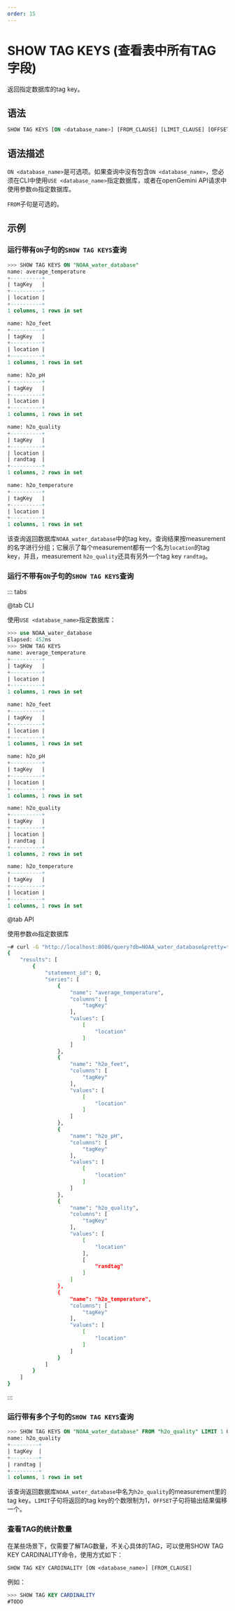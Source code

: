 ```yaml
---
order: 15
---
```


# SHOW TAG KEYS (查看表中所有TAG字段)

返回指定数据库的tag key。

## 语法

```sql
SHOW TAG KEYS [ON <database_name>] [FROM_CLAUSE] [LIMIT_CLAUSE] [OFFSET_CLAUSE]
```

## 语法描述

`ON <database_name>`是可选项。如果查询中没有包含`ON <database_name>`，您必须在CLI中使用`USE <database_name>`指定数据库，或者在openGemini API请求中使用参数`db`指定数据库。

`FROM`子句是可选的。

## 示例

### 运行带有`ON`子句的`SHOW TAG KEYS`查询

```sql
>>> SHOW TAG KEYS ON "NOAA_water_database"
name: average_temperature
+----------+
| tagKey   |
+----------+
| location |
+----------+
1 columns, 1 rows in set

name: h2o_feet
+----------+
| tagKey   |
+----------+
| location |
+----------+
1 columns, 1 rows in set

name: h2o_pH
+----------+
| tagKey   |
+----------+
| location |
+----------+
1 columns, 1 rows in set

name: h2o_quality
+----------+
| tagKey   |
+----------+
| location |
| randtag  |
+----------+
1 columns, 2 rows in set

name: h2o_temperature
+----------+
| tagKey   |
+----------+
| location |
+----------+
1 columns, 1 rows in set

```

该查询返回数据库`NOAA_water_database`中的tag key。查询结果按measurement的名字进行分组；它展示了每个measurement都有一个名为`location`的tag key，并且，measurement `h2o_quality`还具有另外一个tag key `randtag`。

### 运行不带有`ON`子句的`SHOW TAG KEYS`查询

::: tabs

@tab CLI

使用`USE <database_name>`指定数据库：

```sql
>>> use NOAA_water_database
Elapsed: 452ns
>>> SHOW TAG KEYS
name: average_temperature
+----------+
| tagKey   |
+----------+
| location |
+----------+
1 columns, 1 rows in set

name: h2o_feet
+----------+
| tagKey   |
+----------+
| location |
+----------+
1 columns, 1 rows in set

name: h2o_pH
+----------+
| tagKey   |
+----------+
| location |
+----------+
1 columns, 1 rows in set

name: h2o_quality
+----------+
| tagKey   |
+----------+
| location |
| randtag  |
+----------+
1 columns, 2 rows in set

name: h2o_temperature
+----------+
| tagKey   |
+----------+
| location |
+----------+
1 columns, 1 rows in set
```

@tab API

使用参数`db`指定数据库

```bash
~# curl -G "http://localhost:8086/query?db=NOAA_water_database&pretty=true" --data-urlencode "q=SHOW TAG KEYS"
{
    "results": [
        {
            "statement_id": 0,
            "series": [
                {
                    "name": "average_temperature",
                    "columns": [
                        "tagKey"
                    ],
                    "values": [
                        [
                            "location"
                        ]
                    ]
                },
                {
                    "name": "h2o_feet",
                    "columns": [
                        "tagKey"
                    ],
                    "values": [
                        [
                            "location"
                        ]
                    ]
                },
                {
                    "name": "h2o_pH",
                    "columns": [
                        "tagKey"
                    ],
                    "values": [
                        [
                            "location"
                        ]
                    ]
                },
                {
                    "name": "h2o_quality",
                    "columns": [
                        "tagKey"
                    ],
                    "values": [
                        [
                            "location"
                        ],
                        [
                            "randtag"
                        ]
                    ]
                },
                {
                    "name": "h2o_temperature",
                    "columns": [
                        "tagKey"
                    ],
                    "values": [
                        [
                            "location"
                        ]
                    ]
                }
            ]
        }
    ]
}
```

:::

### 运行带有多个子句的`SHOW TAG KEYS`查询

```sql
>>> SHOW TAG KEYS ON "NOAA_water_database" FROM "h2o_quality" LIMIT 1 OFFSET 1
name: h2o_quality
+---------+
| tagKey  |
+---------+
| randtag |
+---------+
1 columns, 1 rows in set
```

该查询返回数据库`NOAA_water_database`中名为`h2o_quality`的measurement里的tag key。`LIMIT`子句将返回的tag key的个数限制为1，`OFFSET`子句将输出结果偏移一个。

### 查看TAG的统计数量
在某些场景下，仅需要了解TAG数量，不关心具体的TAG，可以使用SHOW TAG KEY CARDINALITY命令，使用方式如下：
``` 
SHOW TAG KEY CARDINALITY [ON <database_name>] [FROM_CLAUSE]
```
例如：
```sql
>>> SHOW TAG KEY CARDINALITY
#TODO
```
